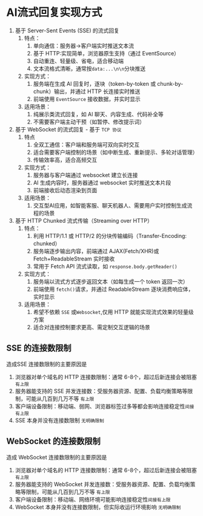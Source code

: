 # AI流式回复实现方式

1. 基于 Server-Sent Events (SSE) 的流式回复
   1. 特点：
      1. 单向通信：服务器->客户端实时推送文本流
      2. 基于 HTTP:实现简单，浏览器原生支持（通过 EventSource） 
      3. 自动重连、轻量级、省电，适合移动端
      4. 文本流格式清晰，通常按`data:...\n\n`分块推送
   2. 实现方式：
      1. 服务端在生成 AI 回复时，逐块（token-by-token 或 chunk-by-chunk）输出，并通过 HTTP 长连接实时推送
      2. 前端使用 `EventSource` 接收数据，并实时显示
   3. 适用场景：
      1. 纯展示类流式回复，如 AI 聊天、内容生成、代码补全等
      2. 不需要客户端主动干预（如暂停、修改提示词）
2. 基于 WebSocket 的流式回复 - 基于 `TCP 协议`
   1. 特点
      1. 全双工通信：客户端和服务端可双向实时交互
      2. 适合需要客户端控制的场景（如中断生成、重新提示、多轮对话管理）
      3. 传输效率高，适合高频交互
   2. 实现方式：
      1. 服务器与客户端通过 websocket 建立长连接
      2. AI 生成内容时，服务器通过 websocket 实时推送文本片段
      3. 前端接收后动态渲染到页面
   3. 适用场景：
      1. 交互型AI应用，如智能客服、聊天机器人、需要用户实时控制生成流程的场景
3. 基于 HTTP Chunked 流式传输（Streaming over HTTP）
   1. 特点：
      1. 利用 HTTP/1.1 或 HTTP/2 的分块传输编码（Transfer-Encoding: chunked）
      2. 服务端逐步输出内容，前端通过 AJAX(Fetch/XHR)或 Fetch+ReadableStream 实时接收
      3. 常用于 Fetch API 流式读取，如 `response.body.getReader()`
   2. 实现方式：
      1. 服务端以流式方式逐步返回文本（如每生成一个 token 返回一次）
      2. 前端使用 `fetch()`请求，并通过 ReadableStream 逐块消费响应体，实时显示
   3. 适用场景：
      1. 希望不依赖 `SSE` 或`Websocket`,仅用 HTTP 就能实现流式效果的轻量级方案
      2. 适合对连接控制要求更高、需定制交互逻辑的场景


## SSE 的连接数限制

造成SSE 连接数限制的主要原因是

1. 浏览器对单个域名的 HTTP 连接数限制：通常 6-8个，超过后新连接会被阻塞 `有上限`
2. 服务器能支持的 SSE 并发连接数：受服务器资源、配置、负载均衡策略等限制，可能从几百到几万不等 `有上限`
3. 客户端设备限制：移动端、弱网、浏览器标签过多等都会影响连接稳定性`间接有上限`
4. SSE 本身并没有连接数限制 `无明确限制`

## WebSocket 的连接数限制

造成 WebSocket 连接数限制的主要原因是

1. 浏览器对单个域名的 HTTP 连接数限制：通常 6-8个，超过后新连接会被阻塞 `有上限`
2. 服务器能支持的 WebSocket 并发连接数：受服务器资源、配置、负载均衡策略等限制，可能从几百到几万不等 `有上限`
3. 客户端设备限制：移动端、网络环境可能影响连接稳定性`间接有上限`
4. WebSocket 本身并没有连接数限制，但实际收运行环境影响 `无明确限制`
